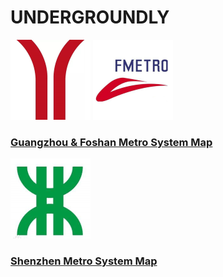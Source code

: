 # UNDERGROUNDLY
 
![Guangzhou](GZ.png) ![Foshan](FS.png)

### [Guangzhou &amp; Foshan Metro System Map](guangzhou-foshan.md)
 
 ![Shenzhen](SZ.png)

### [Shenzhen Metro System Map](index.md)

